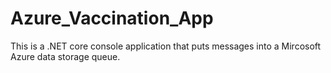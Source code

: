# Azure_Vaccination_App
This is a .NET core console application that puts messages into a Mircosoft Azure data storage queue.
